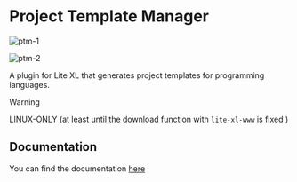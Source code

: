 # Project Template Manager

![ptm-1](https://github.com/user-attachments/assets/9526106f-0a50-455a-ac15-0f6b2c9f6b45)

![ptm-2](https://github.com/user-attachments/assets/34b26daa-e4e5-4332-a8aa-9ebdeaf8c1a8)

A plugin for Lite XL that generates project templates for programming languages.

> [!WARNING]
> LINUX-ONLY (at least until the download function with `lite-xl-www` is fixed )

## Documentation

<!-- TODO: write docs for how functions work -->
You can find the documentation [here](./DOCS.md)

